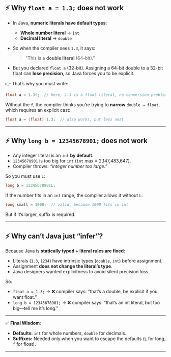 ## ⚡ Why `float a = 1.3;` does **not** work

* In Java, **numeric literals have default types**:

  * **Whole number literal** → `int`
  * **Decimal literal** → `double`
* So when the compiler sees `1.3`, it says:

  > "This is a **double literal** (64-bit)."
* But you declared `float a` (32-bit).
  Assigning a 64-bit double to a 32-bit float can **lose precision**, so Java forces you to be explicit.

👉 That’s why you must write:

```java
float a = 1.3f;  // here, 1.3 is a float literal, no conversion problem
```

Without the `f`, the compiler thinks you’re trying to **narrow** `double → float`, which requires an explicit cast:

```java
float a = (float) 1.3;  // also works, but less neat
```

---

## ⚡ Why `long b = 12345678901;` does **not** work

* Any integer literal is an `int` **by default**.
* `12345678901` is too big for `int` (`int` max = 2,147,483,647).
* Compiler throws: *“integer number too large.”*

So you must use `L`:

```java
long b = 12345678901L;
```

If the number fits in an `int` range, the compiler allows it without `L`:

```java
long small = 1000;  // valid, because 1000 fits in int
```

But if it’s larger, suffix is required.

---

## ⚡ Why can’t Java just “infer”?

Because Java is **statically typed + literal rules are fixed**:

* Literals (`1.3`, `1234`) have intrinsic types (`double`, `int`) before assignment.
* Assignment **does not change the literal’s type**.
* Java designers wanted explicitness to avoid silent precision loss.

So:

* `float a = 1.3;` → ❌ compiler says: “that’s a double, be explicit if you want float.”
* `long b = 12345678901;` → ❌ compiler says: “that’s an int literal, but too big—tell me it’s long.”

---

✅ **Final Wisdom**:

* **Defaults:** `int` for whole numbers, `double` for decimals.
* **Suffixes:** Needed only when you want to escape the defaults (`L` for long, `f` for float).

---
